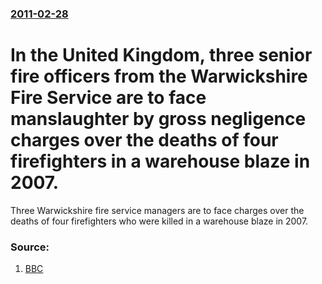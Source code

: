 ### [2011-02-28](/news/2011/02/28/index.md)

# In the United Kingdom, three senior fire officers from the Warwickshire Fire Service are to face manslaughter by gross negligence charges over the deaths of four firefighters in a warehouse blaze in 2007. 

Three Warwickshire fire service managers are to face charges over the deaths of four firefighters who were killed in a warehouse blaze in 2007.


### Source:

1. [BBC](http://www.bbc.co.uk/news/uk-england-12598130)
